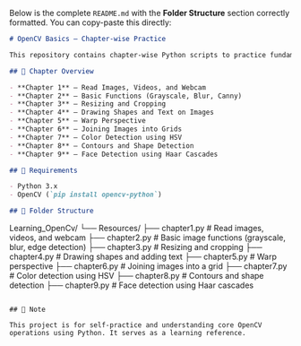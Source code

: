 Below is the complete `README.md` with the **Folder Structure** section correctly formatted. You can copy-paste this directly:

```markdown
# OpenCV Basics – Chapter-wise Practice

This repository contains chapter-wise Python scripts to practice fundamental concepts in computer vision using OpenCV. Each file demonstrates a specific topic, progressing from basic operations to shape and face detection.

## 📘 Chapter Overview

- **Chapter 1** – Read Images, Videos, and Webcam
- **Chapter 2** – Basic Functions (Grayscale, Blur, Canny)
- **Chapter 3** – Resizing and Cropping
- **Chapter 4** – Drawing Shapes and Text on Images
- **Chapter 5** – Warp Perspective
- **Chapter 6** – Joining Images into Grids
- **Chapter 7** – Color Detection using HSV
- **Chapter 8** – Contours and Shape Detection
- **Chapter 9** – Face Detection using Haar Cascades

## 🧰 Requirements

- Python 3.x
- OpenCV (`pip install opencv-python`)

## 📁 Folder Structure

```

Learning\_OpenCv/
└── Resources/
├── chapter1.py   # Read images, videos, and webcam
├── chapter2.py   # Basic image functions (grayscale, blur, edge detection)
├── chapter3.py   # Resizing and cropping
├── chapter4.py   # Drawing shapes and adding text
├── chapter5.py   # Warp perspective
├── chapter6.py   # Joining images into a grid
├── chapter7.py   # Color detection using HSV
├── chapter8.py   # Contours and shape detection
├── chapter9.py   # Face detection using Haar cascades

```

## 📌 Note

This project is for self-practice and understanding core OpenCV operations using Python. It serves as a learning reference.
```
